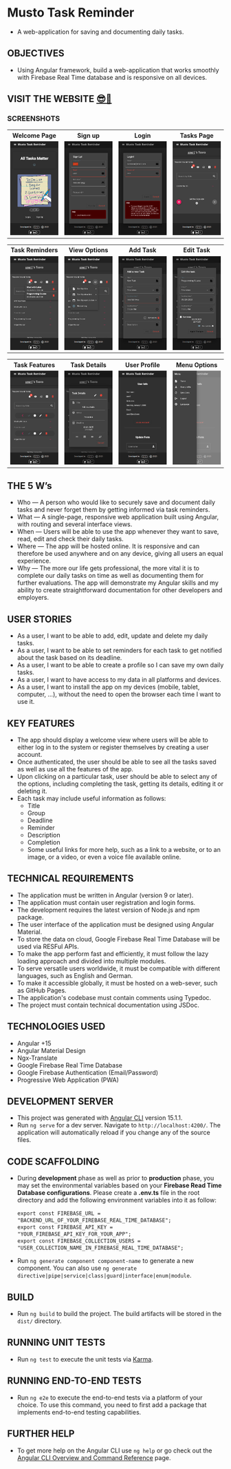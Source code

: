 # Musto Task Reminder

- A web-application for saving and documenting daily tasks.

## OBJECTIVES

- Using Angular framework, build a web-application that works smoothly with Firebase Real Time database and is responsive on all devices.

## VISIT THE WEBSITE [😎🔗](https://mustafa-sarshar.github.io/musto-task-reminder/#/welcome)

### SCREENSHOTS

<table width="100%" style="overflow:auto">
  <tr>
    <th width="25%" style="text-align:center;">Welcome Page</th>
    <th width="25%" style="text-align:center;">Sign up</th>
    <th width="25%" style="text-align:center;">Login</th>
    <th width="25%" style="text-align:center;">Tasks Page</th>
  </tr>
  <tr>
    <td width="25%"><img src="https://github.com/mustafa-sarshar/musto-task-reminder/blob/main/docs/assets/images/musto-task-reminder-1.png?raw=true"/></td>
    <td width="25%"><img src="https://github.com/mustafa-sarshar/musto-task-reminder/blob/main/docs/assets/images/musto-task-reminder-2.png?raw=true"/></td>
    <td width="25%"><img src="https://github.com/mustafa-sarshar/musto-task-reminder/blob/main/docs/assets/images/musto-task-reminder-3.png?raw=true"/></td>
    <td width="25%"><img src="https://github.com/mustafa-sarshar/musto-task-reminder/blob/main/docs/assets/images/musto-task-reminder-4.png?raw=true"/></td>
  </tr>

</table>

<table width="100%" style="overflow:auto">
  <tr>
    <th width="25%" style="text-align:center;">Task Reminders</th>
    <th width="25%" style="text-align:center;">View Options</th>
    <th width="25%" style="text-align:center;">Add Task</th>
    <th width="25%" style="text-align:center;">Edit Task</th>
     
  </tr>
  <tr>
    <td width="25%"><img src="https://github.com/mustafa-sarshar/musto-task-reminder/blob/main/docs/assets/images/musto-task-reminder-5.png?raw=true"/></td>
    <td width="25%"><img src="https://github.com/mustafa-sarshar/musto-task-reminder/blob/main/docs/assets/images/musto-task-reminder-6.png?raw=true"/></td>
    <td width="25%"><img src="https://github.com/mustafa-sarshar/musto-task-reminder/blob/main/docs/assets/images/musto-task-reminder-7.png?raw=true"/></td>
    <td width="25%"><img src="https://github.com/mustafa-sarshar/musto-task-reminder/blob/main/docs/assets/images/musto-task-reminder-8.png?raw=true"/></td>
  </tr>
  
</table>

<table width="100%" style="overflow:auto">
  <tr>    
    <th width="25%" style="text-align:center;">Task Features</th>
    <th width="25%" style="text-align:center;">Task Details</th>
    <th width="25%" style="text-align:center;">User Profile</th>
    <th width="25%" style="text-align:center;">Menu Options</th>
  </tr>
  <tr>    
    <td width="25%"><img src="https://github.com/mustafa-sarshar/musto-task-reminder/blob/main/docs/assets/images/musto-task-reminder-9.png?raw=true"/></td>
    <td width="25%"><img src="https://github.com/mustafa-sarshar/musto-task-reminder/blob/main/docs/assets/images/musto-task-reminder-10.png?raw=true"/></td>
    <td width="25%"><img src="https://github.com/mustafa-sarshar/musto-task-reminder/blob/main/docs/assets/images/musto-task-reminder-11.png?raw=true"/></td>
    <td width="25%"><img src="https://github.com/mustafa-sarshar/musto-task-reminder/blob/main/docs/assets/images/musto-task-reminder-12.png?raw=true"/></td>
  </tr>
  
</table>

## THE 5 W’s

- Who — A person who would like to securely save and document daily tasks and never forget them by getting informed via task reminders.
- What — A single-page, responsive web application built using Angular, with routing and several interface views.
- When — Users will be able to use the app whenever they want to save, read, edit and check their daily tasks.
- Where — The app will be hosted online. It is responsive and can therefore be used anywhere and on any device, giving all users an equal experience.
- Why — The more our life gets professional, the more vital it is to complete our daily tasks on time as well as documenting them for further evaluations. The app will demonstrate my Angular skills and my ability to create straightforward documentation for other developers and employers.

## USER STORIES

- As a user, I want to be able to add, edit, update and delete my daily tasks.
- As a user, I want to be able to set reminders for each task to get notified about the task based on its deadline.
- As a user, I want to be able to create a profile so I can save my own daily tasks.
- As a user, I want to have access to my data in all platforms and devices.
- As a user, I want to install the app on my devices (mobile, tablet, computer, ...), without the need to open the browser each time I want to use it.

## KEY FEATURES

- The app should display a welcome view where users will be able to either log in to the system or register themselves by creating a user account.
- Once authenticated, the user should be able to see all the tasks saved as well as use all the features of the app.
- Upon clicking on a particular task, user should be able to select any of the options, including completing the task, getting its details, editing it or deleting it.
- Each task may include useful information as follows:
  - Title
  - Group
  - Deadline
  - Reminder
  - Description
  - Completion
  - Some useful links for more help, such as a link to a website, or to an image, or a video, or even a voice file available online.

## TECHNICAL REQUIREMENTS

- The application must be written in Angular (version 9 or later).
- The application must contain user registration and login forms.
- The development requires the latest version of Node.js and npm package.
- The user interface of the application must be designed using Angular Material.
- To store the data on cloud, Google Firebase Real Time Database will be used via RESFul APIs.
- To make the app perform fast and efficiently, it must follow the lazy loading approach and divided into multiple modules.
- To serve versatile users worldwide, it must be compatible with different languages, such as English and German.
- To make it accessible globally, it must be hosted on a web-sever, such as GitHub Pages.
- The application's codebase must contain comments using Typedoc.
- The project must contain technical documentation using JSDoc.

## TECHNOLOGIES USED

- Angular +15
- Angular Material Design
- Ngx-Translate
- Google Firebase Real Time Database
- Google Firebase Authentication (Email/Password)
- Progressive Web Application (PWA)

## DEVELOPMENT SERVER

- This project was generated with [Angular CLI](https://github.com/angular/angular-cli) version 15.1.1.
- Run `ng serve` for a dev server. Navigate to `http://localhost:4200/`. The application will automatically reload if you change any of the source files.

## CODE SCAFFOLDING

- During **development** phase as well as prior to **production** phase, you may set the environmental variables based on your **Firebase Read Time Database configurations**. Please create a **.env.ts** file in the root directory and add the following environment variables into it as follow:

  ```
  export const FIREBASE_URL = "BACKEND_URL_OF_YOUR_FIREBASE_REAL_TIME_DATABASE";
  export const FIREBASE_API_KEY = "YOUR_FIREBASE_API_KEY_FOR_YOUR_APP";
  export const FIREBASE_COLLECTION_USERS = "USER_COLLECTION_NAME_IN_FIREBASE_REAL_TIME_DATABASE";
  ```

- Run `ng generate component component-name` to generate a new component. You can also use `ng generate directive|pipe|service|class|guard|interface|enum|module`.

## BUILD

- Run `ng build` to build the project. The build artifacts will be stored in the `dist/` directory.

## RUNNING UNIT TESTS

- Run `ng test` to execute the unit tests via [Karma](https://karma-runner.github.io).

## RUNNING END-TO-END TESTS

- Run `ng e2e` to execute the end-to-end tests via a platform of your choice. To use this command, you need to first add a package that implements end-to-end testing capabilities.

## FURTHER HELP

- To get more help on the Angular CLI use `ng help` or go check out the [Angular CLI Overview and Command Reference](https://angular.io/cli) page.
